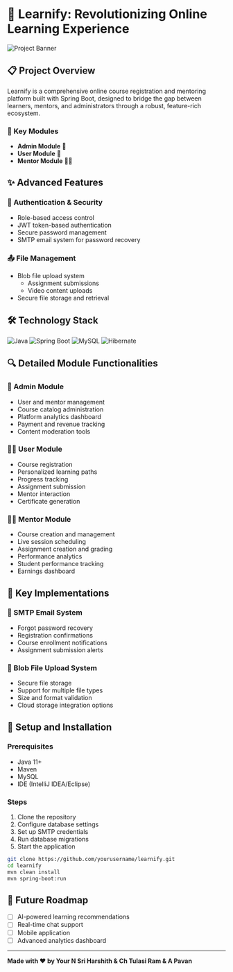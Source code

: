# 🚀 Learnify: Revolutionizing Online Learning Experience

![Project Banner](https://via.placeholder.com/1200x300.png?text=Learnify+Online+Learning+Platform)

## 📋 Project Overview

Learnify is a comprehensive online course registration and mentoring platform built with Spring Boot, designed to bridge the gap between learners, mentors, and administrators through a robust, feature-rich ecosystem.

### 🌟 Key Modules

- **Admin Module** 🔧
- **User Module** 👥
- **Mentor Module** 👨‍🏫

## ✨ Advanced Features

### 🔐 Authentication & Security
- Role-based access control
- JWT token-based authentication
- Secure password management
- SMTP email system for password recovery

### 📤 File Management
- Blob file upload system
  - Assignment submissions
  - Video content uploads
- Secure file storage and retrieval

## 🛠 Technology Stack

![Java](https://img.shields.io/badge/Java-ED8B00?style=for-the-badge&logo=java&logoColor=white)
![Spring Boot](https://img.shields.io/badge/Spring_Boot-F2F4F9?style=for-the-badge&logo=spring-boot)
![MySQL](https://img.shields.io/badge/MySQL-005C84?style=for-the-badge&logo=mysql&logoColor=white)
![Hibernate](https://img.shields.io/badge/Hibernate-59666C?style=for-the-badge&logo=Hibernate&logoColor=white)

## 🔍 Detailed Module Functionalities

### 👑 Admin Module
- User and mentor management
- Course catalog administration
- Platform analytics dashboard
- Payment and revenue tracking
- Content moderation tools

### 👨‍🎓 User Module
- Course registration
- Personalized learning paths
- Progress tracking
- Assignment submission
- Mentor interaction
- Certificate generation

### 👩‍🏫 Mentor Module
- Course creation and management
- Live session scheduling
- Assignment creation and grading
- Performance analytics
- Student performance tracking
- Earnings dashboard

## 🌈 Key Implementations

### 📧 SMTP Email System
- Forgot password recovery
- Registration confirmations
- Course enrollment notifications
- Assignment submission alerts

### 💾 Blob File Upload System
- Secure file storage
- Support for multiple file types
- Size and format validation
- Cloud storage integration options

## 🔧 Setup and Installation

### Prerequisites
- Java 11+
- Maven
- MySQL
- IDE (IntelliJ IDEA/Eclipse)

### Steps
1. Clone the repository
2. Configure database settings
3. Set up SMTP credentials
4. Run database migrations
5. Start the application

```bash
git clone https://github.com/yourusername/learnify.git
cd learnify
mvn clean install
mvn spring-boot:run
```


## 🌟 Future Roadmap

- [ ] AI-powered learning recommendations
- [ ] Real-time chat support
- [ ] Mobile application
- [ ] Advanced analytics dashboard

---

**Made with ❤ by Your N Sri Harshith & Ch Tulasi Ram & A Pavan**
